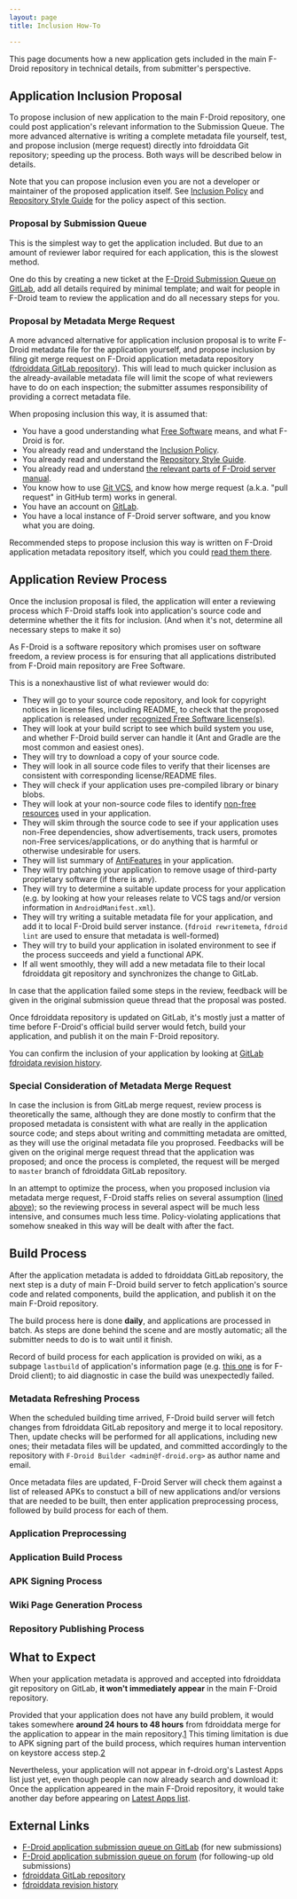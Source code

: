 ```yaml
---
layout: page
title: Inclusion How-To

---
```


This page documents how a new application gets included in the main
F-Droid repository in technical details, from submitter's perspective.

Application Inclusion Proposal
------------------------------

To propose inclusion of new application to the main F-Droid repository,
one could post application's relevant information to the Submission
Queue. The more advanced alternative is writing a complete metadata file
yourself, test, and propose inclusion (merge request) directly into
fdroiddata Git repository; speeding up the process. Both ways will be
described below in details.

Note that you can propose inclusion even you are not a developer or
maintainer of the proposed application itself. See [Inclusion
Policy](../Inclusion_Policy) and [Repository Style
Guide](../Repository_Style_Guide) for the policy aspect of this
section.

### Proposal by Submission Queue

This is the simplest way to get the application included. But due to an
amount of reviewer labor required for each application, this is the
slowest method.

One do this by creating a new ticket at the [F-Droid Submission Queue on
GitLab](https://gitlab.com/fdroid/rfp/issues), add all details required
by minimal template; and wait for people in F-Droid team to review the
application and do all necessary steps for you.

### Proposal by Metadata Merge Request

A more advanced alternative for application inclusion proposal is to
write F-Droid metadata file for the application yourself, and propose
inclusion by filing git merge request on F-Droid application metadata
repository ([fdroiddata GitLab
repository](https://gitlab.com/fdroid/fdroidata/)). This will lead to
much quicker inclusion as the already-available metadata file will limit
the scope of what reviewers have to do on each inspection; the submitter
assumes responsibility of providing a correct metadata file.

When proposing inclusion this way, it is assumed that:

-   You have a good understanding what [Free
    Software](https://www.gnu.org/philosophy/free-sw.html) means, and
    what F-Droid is for.
-   You already read and understand the [Inclusion
    Policy](../Inclusion_Policy).
-   You already read and understand the [Repository Style
    Guide](../Repository_Style_Guide).
-   You already read and understand [the relevant parts of F-Droid
    server manual](https://f-droid.org/manual/html_node/Metadata.html).
-   You know how to use [Git VCS](https://git-scm.com/), and know how
    merge request (a.k.a. "pull request" in
    GitHub term) works in general.
-   You have an account on [GitLab](https://gitlab.com/).
-   You have a local instance of F-Droid server software, and you know
    what you are doing.

Recommended steps to propose inclusion this way is written on F-Droid
application metadata repository itself, which you could [read them
there](https://gitlab.com/fdroid/fdroiddata/blob/master/CONTRIBUTING.md).

Application Review Process
--------------------------

Once the inclusion proposal is filed, the application will enter a
reviewing process which F-Droid staffs look into application's source
code and determine whether the it fits for inclusion. (And when it's
not, determine all necessary steps to make it so)

As F-Droid is a software repository which promises user on software
freedom, a review process is for ensuring that all applications
distributed from F-Droid main repository are Free Software.

This is a nonexhaustive list of what reviewer would do:

-   They will go to your source code repository, and look for copyright
    notices in license files, including README, to check that the
    proposed application is released under [recognized Free
    Software license(s)](https://www.gnu.org/licenses/license-list.html).
-   They will look at your build script to see which build system you
    use, and whether F-Droid build server can handle it (Ant and Gradle
    are the most common and easiest ones).
-   They will try to download a copy of your source code.
-   They will look in all source code files to verify that their
    licenses are consistent with corresponding license/README files.
-   They will check if your application uses pre-compiled library or
    binary blobs.
-   They will look at your non-source code files to identify [non-free
    resources](https://f-droid.org/wiki/page/Antifeature:NonFreeAssets) used in
    your application.
-   They will skim through the source code to see if your application
    uses non-Free dependencies, show advertisements, track users,
    promotes non-Free services/applications, or do anything that is
    harmful or otherwise undesirable for users.
-   They will list summary of [AntiFeatures](https://f-droid.org/wiki/page/Antifeatures) in
    your application.
-   They will try patching your application to remove usage of
    third-party proprietary software (if there is any).
-   They will try to determine a suitable update process for your
    application (e.g. by looking at how your releases relate to VCS tags
    and/or version information
    in `AndroidManifest.xml`).
-   They will try writing a suitable metadata file for your application,
    and add it to local F-Droid build server instance.
    (`fdroid rewritemeta`, `fdroid
    lint` are used to ensure that metadata is well-formed)
-   They will try to build your application in isolated environment to
    see if the process succeeds and yield a functional APK.
-   If all went smoothly, they will add a new metadata file to their
    local fdroiddata git repository and synchronizes the change
    to GitLab.

In case that the application failed some steps in the review, feedback
will be given in the original submission queue thread that the proposal
was posted.

Once fdroiddata repository is updated on GitLab, it's mostly just a
matter of time before F-Droid's official build server would fetch, build
your application, and publish it on the main F-Droid repository.

You can confirm the inclusion of your application by looking at [GitLab
fdroidata revision
history](https://gitlab.com/fdroid/fdroiddata/commits/master).

### Special Consideration of Metadata Merge Request

In case the inclusion is from GitLab merge request, review process is
theoretically the same, although they are done mostly to confirm that
the proposed metadata is consistent with what are really in the
application source code; and steps about writing and committing metadata
are omitted, as they will use the original metadata file you proprosed.
Feedbacks will be given on the original merge request thread that the
application was proposed; and once the process is completed, the request
will be merged to `master` branch of fdroiddata
GitLab repository.

In an attempt to optimize the process, when you proposed inclusion via
metadata merge request, F-Droid staffs relies on several assumption
([lined above](#Proposal_by_Metadata_Merge_Request)); so the
reviewing process in several aspect will be much less intensive, and
consumes much less time. Policy-violating applications that somehow
sneaked in this way will be dealt with after the fact.

Build Process
-------------

After the application metadata is added to fdroiddata GitLab repository,
the next step is a duty of main F-Droid build server to fetch
application's source code and related components, build the application,
and publish it on the main F-Droid repository.

The build process here is done **daily**, and applications are processed
in batch. As steps are done behind the scene and are mostly automatic;
all the submitter needs to do is to wait until it finish.

Record of build process for each application is provided on wiki, as a
subpage `lastbuild` of application's information
page (e.g. [this one](https://f-droid.org/wiki/page/org.fdroid.fdroid/lastbuild) is for
F-Droid client); to aid diagnostic in case the build was unexpectedly
failed.

### Metadata Refreshing Process

When the scheduled building time arrived, F-Droid build server will
fetch changes from fdroiddata GitLab repository and merge it to local
repository. Then, update checks will be performed for all
applications, including new ones; their metadata files will be
updated, and committed accordingly to the repository with `F-Droid
Builder <admin@f-droid.org>` as author name and email.

Once metadata files are updated, F-Droid Server will check them against a
list of released APKs to constuct a bill of new applications and/or
versions that are needed to be built, then enter application
preprocessing process, followed by build process for each of them.

### Application Preprocessing

### Application Build Process

### APK Signing Process

### Wiki Page Generation Process

### Repository Publishing Process

What to Expect
--------------

When your application metadata is approved and accepted into fdroiddata
git repository on GitLab, **it won't immediately appear** in the main
F-Droid repository.

Provided that your application does not have any build problem, it would
takes somewhere **around 24 hours to 48 hours** from fdroiddata merge
for the application to appear in the main
repository.[1](https://f-droid.org/forums/topic/how-fast-the-main-f-droid-repository-updates/)
This timing limitation is due to APK signing part of the build process,
which requires human intervention on keystore access
step.[2](https://f-droid.org/forums/topic/encouraging-f-droid-participation-by-developers/#post-17868)

Nevertheless, your application will not appear in f-droid.org's Lastest
Apps list just yet, even though people can now already search and
download it: Once the application appeared in the main F-Droid
repository, it would take another day before appearing on [Latest Apps
list](https://f-droid.org/).

External Links
--------------

-   [F-Droid application submission queue on
    GitLab](https://gitlab.com/fdroid/rfp/issues) (for new submissions)
-   [F-Droid application submission queue on
    forum](https://f-droid.org/forums/forum/submission-queue/) (for
    following-up old submissions)
-   [fdroiddata GitLab repository](https://gitlab.com/fdroid/fdroidata/)
-   [fdroiddata revision
    history](https://gitlab.com/fdroid/fdroiddata/commits/master)
